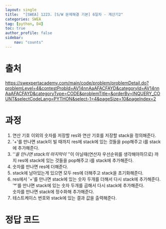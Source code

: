 ```yaml
---
layout: single
title:  "[SWEA] 1223. [S/W 문제해결 기본] 6일차 - 계산기2"
categories: SWEA
tag: [python, D4]
toc: true
author_profile: false
sidebar:
    nav: "counts"
---
```


# 출처
<https://swexpertacademy.com/main/code/problem/problemDetail.do?problemLevel=4&contestProbId=AV14nnAaAFACFAYD&categoryId=AV14nnAaAFACFAYD&categoryType=CODE&problemTitle=&orderBy=INQUERY_COUNT&selectCodeLang=PYTHON&select-1=4&pageSize=10&pageIndex=2>




  
  
# 과정
1. 연산 기호 이외의 숫자를 저장할 res와 연산 기호를 저장할 stack을 정의해준다.
2. '+'를 만나면 stack이 빌 때까지 res에 stack에 있는 것들을 pop해주고 i를 stack에 추가해준다.
3. '*'을 만나면 stack의 마지막이 '*'이 아닐때(연산자 우선순위를 생각해야하므로) 까지 res에 stack에 있는 것들을 pop해주고 i를 stack에 추가해준다.
4. 숫자를 만나면 res에 더해준다.
5. stack에 남아있는게 있으면 모두 res에 더해주고 stack을 초기화해준다.
6. res에서 '+'를 만나면 stack에 있는 숫자 두개를 더해서 다시 stack에 추가해준다.  
'*'를 만나면 stack에 있는 숫자 두개를 곱해서 다시 stack에 추가해준다.    
숫자를 만나면 stack에 정수화해 추가해준다.
7. 테스트케이스 번호와 stack에 있는 결과 값을 출력해준다.




# 정답 코드
<script src="https://gist.github.com/kghees/f6270338de3c26f86cf65242a2d5ebc5.js"></script>
    



